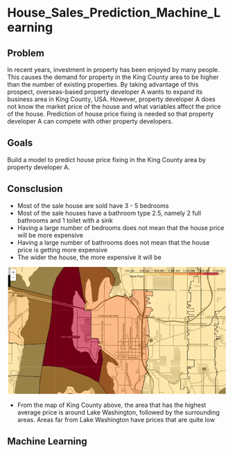 # House_Sales_Prediction_Machine_Learning

## Problem
In recent years, investment in property has been enjoyed by many people. This causes the demand for property in the King County area to be higher than the number of existing properties. By taking advantage of this prospect, overseas-based property developer A wants to expand its business area in King County, USA. However, property developer A does not know the market price of the house and what variables affect the price of the house. Prediction of house price fixing is needed so that property developer A can compete with other property developers.

## Goals
Build a model to predict house price fixing in the King County area by property developer A.

## Consclusion
- Most of the sale house are sold have 3 - 5 bedrooms
- Most of the sale houses have a bathroom type 2.5, namely 2 full bathrooms and 1 toilet with a sink
- Having a large number of bedrooms does not mean that the house price will be more expensive
- Having a large number of bathrooms does not mean that the house price is getting more expensive
- The wider the house, the more expensive it will be

![alt text](kingcounty.JPG)
- From the map of King County above, the area that has the highest average price is around Lake Washington, followed by the surrounding areas. Areas far from Lake Washington have prices that are quite low

## Machine Learning


